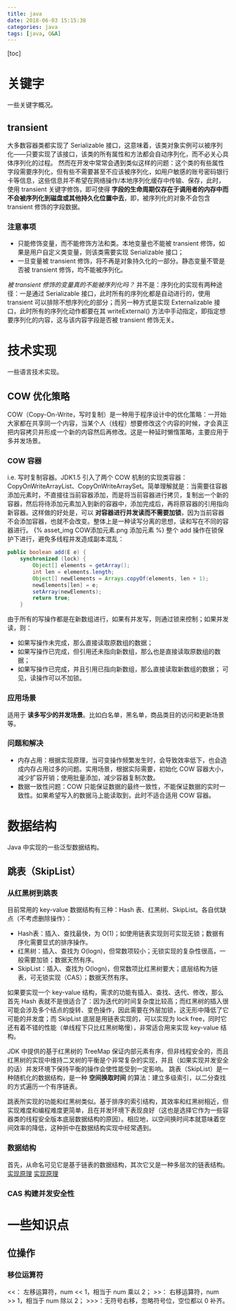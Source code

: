 ```yaml
---
title: java
date: 2018-06-03 15:15:38
categories: java
tags: [java, Q&A]
---
```

[toc]
# 关键字
一些关键字概况。

## transient
大多数容器类都实现了 Serializable 接口，这意味着，该类对象实例可以被序列化——只要实现了该接口，该类的所有属性和方法都会自动序列化，而不必关心具体序列化的过程。
然而在开发中常常会遇到类似这样的问题：这个类的有些属性字段需要序列化，但有些不需要甚至不应该被序列化，如用户敏感的账号密码银行卡等信息，这些信息并不希望在网络操作/本地序列化缓存中传输、保存，此时，使用 transient 关键字修饰，即可使得 **字段的生命周期仅存在于调用者的内存中而不会被序列化到磁盘或其他持久化位置中去**，即，被序列化的对象不会包含 transient 修饰的字段数据。

### 注意事项
* 只能修饰变量，而不能修饰方法和类。本地变量也不能被 transient 修饰，如果是用户自定义类变量，则该类需要实现 Serializable 接口；
* 一旦变量被 transient 修饰，将不再是对象持久化的一部分。静态变量不管是否被 transient 修饰，均不能被序列化。

_被 transient 修饰的变量真的不能被序列化吗？_
并不是：序列化的实现有两种途径：一是通过 Serializable 接口，此时所有的序列化都是自动进行的，使用 transient 可以排除不想序列化的部分；而另一种方式是实现 Externalizable 接口，此时所有的序列化动作都要在其 writeExternal() 方法中手动指定，即指定想要序列化的内容，这与该内容字段是否被 transient 修饰无关。


# 技术实现
一些语言技术实现。

## COW 优化策略
COW（Copy-On-Write，写时复制）是一种用于程序设计中的优化策略：一开始大家都在共享同一个内容，当某个人（线程）想要修改这个内容的时候，才会真正把内容拷贝并形成一个新的内容然后再修改。这是一种延时懒惰策略，主要应用于多并发场景。

### COW 容器
i.e. 写时复制容器。JDK1.5 引入了两个 COW 机制的实现类容器：CopyOnWriteArrayList、CopyOnWriteArraySet。简单理解就是：当需要往容器添加元素时，不直接往当前容器添加，而是将当前容器进行拷贝，复制出一个新的容器，然后将待添加元素加入到新的容器中，添加完成后，再将原容器的引用指向新容器。这样做的好处是，可以 **对容器进行并发读而不需要加锁**，因为当前容器不会添加容器，也就不会改变。整体上是一种读写分离的思想，读和写在不同的容器进行。
{% asset_img COW添加元素.png 添加元素 %}
整个 add 操作在锁保护下进行，避免多线程并发造成副本混乱：
```java
public boolean add(E e) {
    synchronized (lock) {
        Object[] elements = getArray();
        int len = elements.length;
        Object[] newElements = Arrays.copyOf(elements, len + 1);
        newElements[len] = e;
        setArray(newElements);
        return true;
    }
```
由于所有的写操作都是在新数组进行，如果有并发写，则通过锁来控制；如果并发读，则：
* 如果写操作未完成，那么直接读取原数组的数据；
* 如果写操作已完成，但引用还未指向新数组，那么也是直接读取原数组的数据；
* 如果写操作已完成，并且引用已指向新数组，那么直接读取新数组的数据；
可见，读操作可以不加锁。

### 应用场景
适用于 **读多写少的并发场景**。比如白名单，黑名单，商品类目的访问和更新场景等。

### 问题和解决
* 内存占用：根据实现原理，当可变操作频繁发生时，会导致效率低下，也会造成内存占用过多的问题。实用场景，根据实际需要，初始化 COW 容器大小，减少扩容开销；使用批量添加，减少容器复制次数。
* 数据一致性问题：COW 只能保证数据的最终一致性，不能保证数据的实时一致性。如果希望写入的数据马上能读取到，此时不适合适用 COW 容器。


# 数据结构
Java 中实现的一些泛型数据结构。

## 跳表（SkipList）
### 从红黑树到跳表
目前常用的 key-value 数据结构有三种：Hash 表、红黑树、SkipList。各自优缺点（不考虑删除操作）：
* Hash表：插入、查找最快，为 O(1)；如使用链表实现则可实现无锁；数据有序化需要显式的排序操作。
* 红黑树：插入、查找为 O(logn)，但常数项较小；无锁实现的复杂性很高，一般需要加锁；数据天然有序。
* SkipList：插入、查找为 O(logn)，但常数项比红黑树要大；底层结构为链表，可无锁实现（CAS）；数据天然有序。

如果要实现一个 key-value 结构，需求的功能有插入、查找、迭代、修改，那么首先 Hash 表就不是很适合了：因为迭代的时间复杂度比较高；而红黑树的插入很可能会涉及多个结点的旋转、变色操作，因此需要在外层加锁，这无形中降低了它可能的并发度；而 SkipList 底层是用链表实现的，可以实现为 lock free，同时它还有着不错的性能（单线程下只比红黑树略慢），非常适合用来实现 key-value 结构。

JDK 中提供的基于红黑树的 TreeMap 保证内部元素有序，但非线程安全的，而且红黑树的实现中维持二叉树的平衡是个非常复杂的实现，并且（如果实现并发安全的话）并发环境下保持平衡的操作会使性能受到一定影响。
跳表（SkipList）是一种随机化的数据结构，是一种 **空间换取时间** 的算法：建立多级索引，以二分查找的方式遍历一个有序链表。

跳表所实现的功能和红黑树类似。基于排序的索引结构，其效率和红黑树相近，但实现难度和编程难度更简单，且在并发环境下表现良好（这也是选择它作为一些容器类的线程安全版本底层数据结构的原因）。相应地，以空间换时间本就意味着空间效率的降低，这种折中在数据结构实现中经常遇到。

### 数据结构
首先，从命名可见它是基于链表的数据结构，其次它又是一种多层次的链表结构。
[实现原理](https://blog.csdn.net/fjslovejhl/article/details/18941129 "跳表实现原理")
[实现原理](https://www.cnblogs.com/yangming1996/p/8084819.html "跳表实现原理")


### CAS 构建并发安全性



# 一些知识点

## 位操作

### 移位运算符
<<：  左移运算符，num << 1，相当于 num 乘以 2；
\>>： 右移运算符，num >> 1，相当于 num 除以 2；
\>>>：无符号右移，忽略符号位，空位都以 0 补齐。